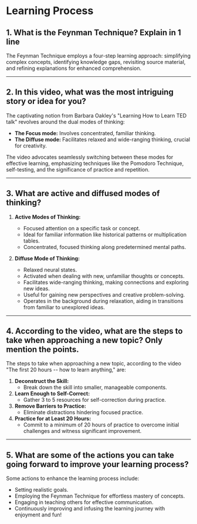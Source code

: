 # Learning Process

## 1. What is the Feynman Technique? Explain in 1 line

The Feynman Technique employs a four-step learning approach: simplifying complex concepts, identifying knowledge gaps, revisiting source material, and refining explanations for enhanced comprehension.

---

## 2. In this video, what was the most intriguing story or idea for you?

The captivating notion from Barbara Oakley's "Learning How to Learn TED talk" revolves around the dual modes of thinking:

- **The Focus mode:** Involves concentrated, familiar thinking.
- **The Diffuse mode:** Facilitates relaxed and wide-ranging thinking, crucial for creativity.

The video advocates seamlessly switching between these modes for effective learning, emphasizing techniques like the Pomodoro Technique, self-testing, and the significance of practice and repetition.

---

## 3. What are active and diffused modes of thinking?

1. **Active Modes of Thinking:**
   - Focused attention on a specific task or concept.
   - Ideal for familiar information like historical patterns or multiplication tables.
   - Concentrated, focused thinking along predetermined mental paths.

2. **Diffuse Mode of Thinking:**
    - Relaxed neural states.
    - Activated when dealing with new, unfamiliar thoughts or concepts.
    - Facilitates wide-ranging thinking, making connections and exploring new ideas.
    - Useful for gaining new perspectives and creative problem-solving.
    - Operates in the background during relaxation, aiding in transitions from familiar to unexplored ideas.

---

## 4. According to the video, what are the steps to take when approaching a new topic? Only mention the points.

The steps to take when approaching a new topic, according to the video "The first 20 hours -- how to learn anything," are:

1. **Deconstruct the Skill:**
   - Break down the skill into smaller, manageable components.
2. **Learn Enough to Self-Correct:**
   - Gather 3 to 5 resources for self-correction during practice.
3. **Remove Barriers to Practice:**
   - Eliminate distractions hindering focused practice.
4. **Practice for at Least 20 Hours:**
   - Commit to a minimum of 20 hours of practice to overcome initial challenges and witness significant improvement.

---

## 5. What are some of the actions you can take going forward to improve your learning process?

Some actions to enhance the learning process include:

- Setting realistic goals.
- Employing the Feynman Technique for effortless mastery of concepts.
- Engaging in teaching others for effective communication.
- Continuously improving and infusing the learning journey with enjoyment and fun!

